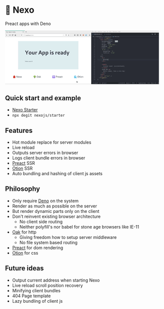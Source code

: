# 🎒 Nexo
Preact apps with Deno

![](demo.gif)

## Quick start and example
- [Nexo Starter](https://github.com/nexojs/starter)
- `npx degit nexojs/starter`

## Features
- Hot module replace for server modules
- Live reload
- Outputs server errors in browser
- Logs client bundle errors in browser
- [Preact](https://github.com/preactjs/preact) SSR
- [Otion](https://github.com/kripod/otion) SSR
- Auto bundling and hashing of client js assets

## Philosophy
- Only require [Deno](https://github.com/denoland/deno) on the system
- Render as much as possible on the server
- But render dynamic parts only on the client
- Don't reinvent existing browser architecture
  - No client side routing
  - Neither polyfill's nor babel for stone age browsers like IE-11
- [Oak](https://github.com/oakserver/oak) for http
  - Giving freedom how to setup server middleware
  - No file system based routing
- [Preact](https://github.com/preactjs/preact) for dom rendering
- [Otion](https://github.com/kripod/otion) for css

## Future ideas
- Output current address when starting Nexo
- Live reload scroll position recovery
- Minifying client bundles
- 404 Page template
- Lazy bundling of client js

